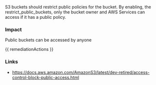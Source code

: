
S3 buckets should restrict public policies for the bucket. By enabling, the restrict_public_buckets, only the bucket owner and AWS Services can access if it has a public policy.

### Impact
Public buckets can be accessed by anyone

<!-- DO NOT CHANGE -->
{{ remediationActions }}

### Links
- https://docs.aws.amazon.com/AmazonS3/latest/dev-retired/access-control-block-public-access.html
        